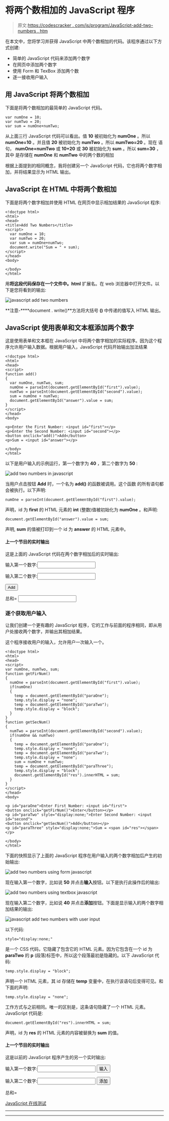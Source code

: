 # 将两个数相加的 JavaScript 程序

> 原文:[https://codescracker . com/js/program/JavaScript-add-two-numbers . htm](https://codescracker.com/js/program/javascript-add-two-numbers.htm)

在本文中，您将学习并获得 JavaScript 中两个数相加的代码。该程序通过以下方式创建:

*   简单的 JavaScript 代码来添加两个数字
*   在网页中添加两个数字
*   使用 Form 和 TexBox 添加两个数
*   逐一接收用户输入

## 用 JavaScript 将两个数相加

下面是将两个数相加的最简单的 JavaScript 代码。

```
var numOne = 10;
var numTwo = 20;
var sum = numOne+numTwo;
```

从上面三行 JavaScript 代码可以看出。值 **10** 被初始化为 **numOne** 。所以 **numOne=10** 。并且值 **20** 被初始化为 **numTwo** 。所以 **numTwo=20** 。现在 语句， **numOne+numTwo** 或 **10+20** 或 **30** 被初始化为 **sum** 。所以 **sum=30** ，其中 是存储在 **numOne** 和 **numTwo** 中的两个数的相加

根据上面提到的相同概念，我将创建另一个 JavaScript 代码，它也将两个数字相加，并将结果显示为 HTML 输出。

## JavaScript 在 HTML 中将两个数相加

下面是将两个数字相加并使用 HTML 在网页中显示相加结果的 JavaScript 程序:

```
<!doctype html>
<html>
<head>
<title>Add Two Numbers</title>
<script>
  var numOne = 10;
  var numTwo = 20;
  var sum = numOne+numTwo;
  document.write("Sum = " + sum);
</script>
</head>
<body>

</body>
</html>
```

用**将这段代码保存在一个文件中。html** 扩展名。在 web 浏览器中打开文件。以下是您将看到的输出:

![javascript add two numbers](../Images/9e6e17d47242bf434a28b0b205895dbd.png)

**注意-****document . write()**方法将大括号 **()** 中传递的值写入 HTML 输出。

## JavaScript 使用表单和文本框添加两个数字

这是使用表单和文本框在 JavaScript 中将两个数字相加的实际程序。因为这个程序允许用户输入数据。根据用户输入，JavaScript 代码开始输出加法结果

```
<!doctype html>
<html>
<head>
<script>
function add()
{
  var numOne, numTwo, sum;
  numOne = parseInt(document.getElementById("first").value);
  numTwo = parseInt(document.getElementById("second").value);
  sum = numOne + numTwo;
  document.getElementById("answer").value = sum;
}
</script>
</head>
<body>

<p>Enter the First Number: <input id="first"></p>
<p>Enter the Second Number: <input id="second"></p>
<button onclick="add()">Add</button>
<p>Sum = <input id="answer"></p>

</body>
</html>
```

以下是用户输入的示例运行，第一个数字为 **40** ，第二个数字为 **50** :

![add two numbers in javascript](../Images/3b3dd06f6f4a4f68293b477ea8661dbf.png)

当用户点击按钮 **Add** 时，一个名为 **add()** 的函数被调用。这个函数 的所有语句都会被执行。以下声明:

```
numOne = parseInt(document.getElementById("first").value);
```

声明，id 为 **first** 的 HTML 元素的 **int** (整数)值被初始化为 **numOne** 。和声明:

```
document.getElementById("answer").value = sum;
```

声明, **sum** 的值被打印到一个 id 为 **answer** 的 HTML 元素中。

#### 上一个节目的实时输出

这是上面的 JavaScript 代码在两个数字相加后的实时输出:

输入第一个数字:<input id="first">

输入第二个数字:<input id="second">

<button onclick="add()">Add</button>

总和= <input id="answer">

### 逐个获取用户输入

让我们创建一个更有趣的 JavaScript 程序，它的工作与前面的程序相同，即从用户处接收两个数字，并输出其相加结果。

这个程序接收用户的输入，允许用户一次输入一个。

```
<!doctype html>
<html>
<head>
<script>
var numOne, numTwo, sum;
function getFirNum()
{
  numOne = parseInt(document.getElementById("first").value);
  if(numOne)
  {
    temp = document.getElementById("paraOne");
    temp.style.display = "none";
    temp = document.getElementById("paraTwo");
    temp.style.display = "block";
  }
}
function getSecNum()
{
  numTwo = parseInt(document.getElementById("second").value);
  if(numOne && numTwo)
  {
    temp = document.getElementById("paraOne");
    temp.style.display = "none";
    temp = document.getElementById("paraTwo");
    temp.style.display = "none";
    sum = numOne + numTwo;
    temp = document.getElementById("paraThree");
    temp.style.display = "block";
    document.getElementById("res").innerHTML = sum;
  }
}
</script>
</head>
<body>

<p id="paraOne">Enter First Number: <input id="first">
<button onclick="getFirNum()">Enter</button></p>
<p id="paraTwo" style="display:none;">Enter Second Number: <input id="second">
<button onclick="getSecNum()">Add</button></p>
<p id="paraThree" style="display:none;">Sum = <span id="res"></span></p>

</body>
</html>
```

下面的快照显示了上面的 JavaScript 程序在用户输入的两个数字相加后产生的初始输出:

![add two numbers using form javascript](../Images/6d0d606536d9af83602de64dedf40d2c.png)

现在输入第一个数字，比如说 **50** 并点击**输入**按钮。以下是执行此操作后的输出:

![add two numbers using textbox javascript](../Images/c2a78628bd789ba7f7992bbd9f30f61a.png)

现在输入第二个数字，比如说 **40** 并点击**添加**按钮。下面是显示输入的两个数字相加结果的输出:

![javascript add two numbers with user input](../Images/8d1e61d54347d6a0a5dd79503c629260.png)

以下代码:

```
style="display:none;"
```

是一个 CSS 代码，它隐藏了包含它的 HTML 元素。因为它包含在一个 id 为 **paraTwo** 的 **p** (段落)标签中，所以这个段落最初是隐藏的。以下 JavaScript 代码:

```
temp.style.display = "block";
```

声明一个 HTML 元素，其 id 存储在 **temp** 变量中，在执行该语句后变得可见。和下面的声明:

```
temp.style.display = "none";
```

工作方式与之前相同。唯一的区别是，这条语句隐藏了一个 HTML 元素。JavaScript 代码是:

```
document.getElementById("res").innerHTML = sum;
```

声明，id 为 **res** 的 HTML 元素的内容被替换为 **sum** 的值。

#### 上一个节目的实时输出

这是以前的 JavaScript 程序产生的另一个实时输出:

输入第一个数字:<input id="firstSec"> <button onclick="getFirNum()">输入</button>

输入第二个数字:<input id="secondSec"> <button onclick="getSecNum()">添加</button>

总和=

[JavaScript 在线测试](/exam/showtest.php?subid=6)

* * *

* * *
